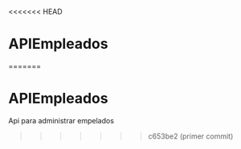 <<<<<<< HEAD
# APIEmpleados
=======
# APIEmpleados
Api para administrar empelados
>>>>>>> c653be2 (primer commit)
